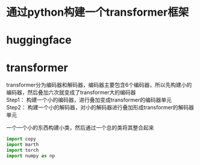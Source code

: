 # 通过python构建一个transformer框架     
# huggingface     
# transformer     

transformer分为编码器和解码器，编码器主要包含6个编码器，所以先构建小的编码器，然后叠加六次就变成了transformer大的编码器    
Step1： 构建一个小的编码器，进行叠加变成transformer的编码器单元    
Step2： 构建一个小的解码器，对小的解码器进行叠加形成transformer的解码器单元     

一个一个小的东西构建小类，然后通过一个总的类将其整合起来        

```python
import copy 
import marth 
import torch 
import numpy as np
```

